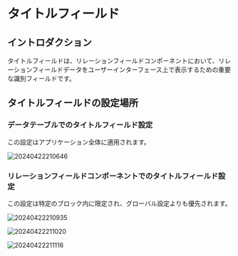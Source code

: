 # タイトルフィールド

## イントロダクション

タイトルフィールドは、リレーションフィールドコンポーネントにおいて、リレーションフィールドデータをユーザーインターフェース上で表示するための重要な識別フィールドです。

## タイトルフィールドの設定場所

### データテーブルでのタイトルフィールド設定

この設定はアプリケーション全体に適用されます。

![20240422210646](https://static-docs.nocobase.com/20240422210646.png)

### リレーションフィールドコンポーネントでのタイトルフィールド設定

この設定は特定のブロック内に限定され、グローバル設定よりも優先されます。

![20240422210935](https://static-docs.nocobase.com/20240422210935.png)

![20240422211020](https://static-docs.nocobase.com/20240422211020.png)

![20240422211116](https://static-docs.nocobase.com/20240422211116.png)

